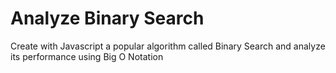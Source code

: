 # Analyze Binary Search
 Create with Javascript a popular algorithm called Binary Search and analyze its performance using Big O Notation
